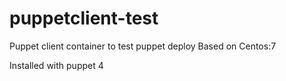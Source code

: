 # puppetclient-test
Puppet client container to test puppet deploy
Based on Centos:7

Installed with puppet 4
